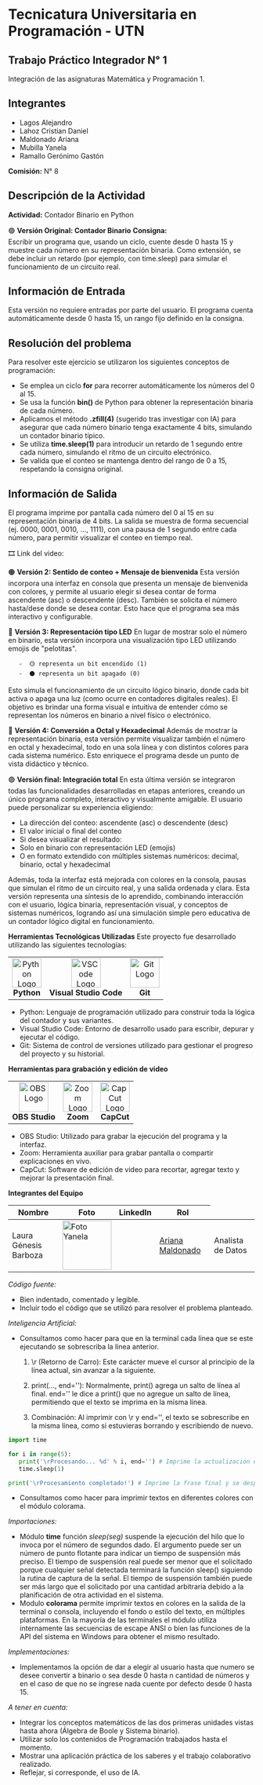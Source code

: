 # Tecnicatura Universitaria en Programación - UTN

## Trabajo Práctico Integrador N° 1
Integración de las asignaturas Matemática y Programación 1. 

## Integrantes
- Lagos Alejandro  
- Lahoz Cristian Daniel  
- Maldonado Ariana  
- Mubilla Yanela  
- Ramallo Gerónimo Gastón
  
**Comisión:** N° 8

## Descripción de la Actividad 
**Actividad:** Contador Binario en Python 

🟢 **Versión Original: Contador Binario**
 **Consigna:**  
Escribir un programa que, usando un ciclo, cuente desde 0 hasta 15 y muestre cada número en su representación binaria.
Como extensión, se debe incluir un retardo (por ejemplo, con time.sleep) para simular el funcionamiento de un circuito real.

## Información de Entrada
Esta versión no requiere entradas por parte del usuario. El programa cuenta automáticamente desde 0 hasta 15, un rango fijo definido en la consigna.

## Resolución del problema
Para resolver este ejercicio se utilizaron los siguientes conceptos de programación:
- Se emplea un ciclo **for** para recorrer automáticamente los números del 0 al 15.
- Se usa la función **bin()** de Python para obtener la representación binaria de cada número.
- Aplicamos el método **.zfill(4)** (sugerido tras investigar con IA) para asegurar que cada número binario tenga exactamente 4 bits, simulando un contador binario típico.
- Se utiliza **time.sleep(1)** para introducir un retardo de 1 segundo entre cada número, simulando el ritmo de un circuito electrónico.
- Se valida que el conteo se mantenga dentro del rango de 0 a 15, respetando la consigna original.

## Información de Salida
El programa imprime por pantalla cada número del 0 al 15 en su representación binaria de 4 bits.
La salida se muestra de forma secuencial (ej. 0000, 0001, 0010, ..., 1111), con una pausa de 1 segundo entre cada número, para permitir visualizar el conteo en tiempo real.

 🎞️ Link del video:

🟠 **Versión 2: Sentido de conteo + Mensaje de bienvenida**
Esta versión incorpora una interfaz en consola que presenta un mensaje de bienvenida con colores, y permite al usuario elegir si desea contar de forma ascendente (asc) o 
descendente (desc). También se solicita el número hasta/dese donde se desea contar. Esto hace que el programa sea más interactivo y configurable.

🔴 **Versión 3: Representación tipo LED**
En lugar de mostrar solo el número en binario, esta versión incorpora una visualización tipo LED utilizando emojis de "pelotitas". 

       -  🟡 representa un bit encendido (1)
       -  ⚫ representa un bit apagado (0)
       
Esto simula el funcionamiento de un circuito lógico binario, donde cada bit activa o apaga una luz (como ocurre en contadores digitales reales).
El objetivo es brindar una forma visual e intuitiva de entender cómo se representan los números en binario a nivel físico o electrónico.

🔵 **Versión 4: Conversión a Octal y Hexadecimal**
Además de mostrar la representación binaria, esta versión permite visualizar también el número en octal y hexadecimal, todo en una sola línea y con distintos colores para cada 
sistema numérico. Esto enriquece el programa desde un punto de vista didáctico y técnico.

🟣 **Versión final: Integración total**
En esta última versión se integraron todas las funcionalidades desarrolladas en etapas anteriores, creando un único programa completo, interactivo y visualmente amigable.
El usuario puede personalizar su experiencia eligiendo:
- La dirección del conteo: ascendente (asc) o descendente (desc)
- El valor inicial o final del conteo
- Si desea visualizar el resultado:
- Solo en binario con representación LED (emojis)
- O en formato extendido con múltiples sistemas numéricos: decimal, binario, octal y hexadecimal

Además, toda la interfaz está mejorada con colores en la consola, pausas que simulan el ritmo de un circuito real, y una salida ordenada y clara.
Esta versión representa una síntesis de lo aprendido, combinando interacción con el usuario, lógica binaria, representación visual, y conceptos de sistemas numéricos, 
logrando así una simulación simple pero educativa de un contador lógico digital en funcionamiento.

**Herramientas Tecnológicas Utilizadas**
Este proyecto fue desarrollado utilizando las siguientes tecnologías:
<table> <tr> <td align="center"><img src="https://cdn.jsdelivr.net/gh/devicons/devicon/icons/python/python-original.svg" width="60" 
alt="Python Logo" /><br><b>Python</b></td> <td align="center"><img 
src="https://cdn.jsdelivr.net/gh/devicons/devicon/icons/vscode/vscode-original.svg" width="60" 
alt="VSCode Logo" /><br><b>Visual Studio Code</b></td> <td align="center"><img 
src="https://cdn.jsdelivr.net/gh/devicons/devicon/icons/git/git-original.svg" width="60" alt="Git Logo" /><br><b>Git</b></td> </tr> </table>

- Python: Lenguaje de programación utilizado para construir toda la lógica del contador y sus variantes.
- Visual Studio Code: Entorno de desarrollo usado para escribir, depurar y ejecutar el código.
- Git: Sistema de control de versiones utilizado para gestionar el progreso del proyecto y su historial.

**Herramientas para grabación y edición de video**
<table> <tr> <td align="center"><img src="https://upload.wikimedia.org/wikipedia/commons/3/3b/OBS_Studio_Logo.svg" width="60" alt="OBS Logo" /><br><b>OBS Studio</b></td> <td align="center"><img src="https://upload.wikimedia.org/wikipedia/commons/3/3b/Zoom_Communications_Logo.svg" width="60" alt="Zoom Logo" /><br><b>Zoom</b></td> <td align="center"><img src="https://seeklogo.com/images/C/capcut-logo-0D90F6CE4E-seeklogo.com.png" width="60" alt="CapCut Logo" /><br><b>CapCut</b></td> </tr> </table>

- OBS Studio: Utilizado para grabar la ejecución del programa y la interfaz.
- Zoom: Herramienta auxiliar para grabar pantalla o compartir explicaciones en vivo.
- CapCut: Software de edición de video para recortar, agregar texto y mejorar la presentación final.

**Integrantes del Equipo**
<table>
  <thead>
    <tr>
      <th>Nombre</th>
      <th>Foto</th>
      <th>LinkedIn</th>
      <th>Rol</th>
    </tr>
  </thead>
  <tbody>
    <tr>
      <td>Laura Génesis Barboza</td>
      <td><img src="https://media.licdn.com/dms/image/v2/D4D03AQHihWsPc19THw/profile-displayphoto-shrink_800_800/profile-displayphoto-shrink_800_800/0/1730723695846?e=1751500800&v=beta&t=MpmBxO55WgjRoagnGVWPyoWD3WjylKQpXTzULaTI0Kw" alt="Foto Yanela" width="100"></td>
      <td><a href="https://www.linkedin.com/in/yanela-mubilla-683aa3336/</a></td>
      <td>Analista de Datos</td>
    </tr>
    <tr>
      <td>Ariana Maldonado</td>
      <td><img src="https://media.licdn.com/dms/image/D4D03AQHT0rUxfgAYmA/profile-displayphoto-shrink_800_800/0/1717377885375?e=1723075200&v=beta&t=JLmCbIBHmvBNMbdoTTKI-_OXlnMa4RKKv43wHZkhL_Q" alt="Foto Ariana" width="100"></td>
      <td><a href="https://www.linkedin.com/in/ariana-maldonado/">Ariana Maldonado</a></td>
      <td>Analista de Datos</td>
    </tr>
  </tbody>
</table>







_Código fuente:_

- Bien indentado, comentado y legible.
- Incluir todo el código que se utilizó para resolver el problema planteado.

_Inteligencia Artificial:_

- Consultamos como hacer para que en la terminal cada línea que se este ejecutando se sobrescriba la línea anterior.

  1. \r (Retorno de Carro):
     Este carácter mueve el cursor al principio de la línea actual, sin avanzar a la siguiente.

  2. print(..., end=''):
     Normalmente, print() agrega un salto de línea al final. end='' le dice a print() que no agregue un salto de línea, permitiendo que el texto se imprima en la misma línea.

  3. Combinación:
     Al imprimir con \r y end='', el texto se sobrescribe en la misma línea, como si estuvieras borrando y escribiendo de nuevo.

```python
import time

for i in range(5):
   print('\rProcesando... %d' % i, end='') # Imprime la actualización en la misma línea
   time.sleep(1)

print('\rProcesamiento completado!') # Imprime la frase final y se desplaza al final de la línea
```

- Consultamos como hacer para imprimir textos en diferentes colores con el módulo colorama.

_Importaciones:_

- Módulo **time** función _sleep(seg)_ suspende la ejecución del hilo que lo invoca por el número de segundos dado. El argumento puede ser un número de punto flotante para indicar un tiempo de suspensión más preciso. El tiempo de suspensión real puede ser menor que el solicitado porque cualquier señal detectada terminará la función sleep() siguiendo la rutina de captura de la señal. El tiempo de suspensión también puede ser más largo que el solicitado por una cantidad arbitraria debido a la planificación de otra actividad en el sistema.
- Modulo **colorama** permite imprimir textos en colores en la salida de la terminal o consola, incluyendo el fondo o estilo del texto, en múltiples plataformas. En la mayoría de las terminales el módulo utiliza internamente las secuencias de escape ANSI o bien las funciones de la API del sistema en Windows para obtener el mismo resultado.

_Implementaciones:_

- Implementamos la opción de dar a elegir al usuario hasta que numero se desee convertir a binario o sea desde 0 hasta n cantidad de números y en el caso de que no se ingrese nada cuente por defecto desde 0 hasta 15.

_A tener en cuenta:_
- Integrar los conceptos matemáticos de las dos primeras unidades vistas hasta ahora (Álgebra de Boole y Sistema binario).
- Utilizar solo los contenidos de Programación trabajados hasta el momento.
- Mostrar una aplicación práctica de los saberes y el trabajo colaborativo realizado.
- Reflejar, si corresponde, el uso de IA.
